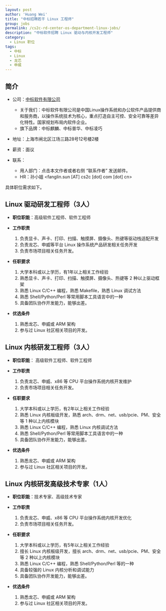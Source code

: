 ```yaml
---
layout: post
author: 'Huang Wei'
title: "中标招聘若干 Linux 工程师"
group: jobs
permalink: /cs2c-rd-center-os-department-linux-jobs/
description: "中标软件招聘 Linux 驱动与内核开发工程师"
category:
  - Linux 职位
tags:
  - 中标
  - Linux
  - 龙芯
  - 申威
---
```


## 简介

* 公司：[中标软件有限公司](http://www.cs2c.com.cn/)
  * 关于我们：中标软件有限公司是中国Linux操作系统和办公软件产品提供商和服务商，以操作系统技术为核心，重点打造自主可控、安全可靠等差异化特性。国家规划布局内软件企业。
  * 旗下品牌：中标麒麟、中标普华、中标凌巧
* 地址：上海市闸北区江场三路28号12号楼2楼
* 薪资：面议
* 联系：

  * 用人部门：点击本文作者或者右侧 “联系作者” 发送邮件。
  * HR：孙小姐 <fanglin.sun [AT] cs2c [dot] com [dot] cn>

具体职位需求如下。

## Linux 驱动研发工程师（3人）

* __职位职能__：高级软件工程师、软件工程师
* __工作职责__

  1. 负责显卡、声卡、打印、扫描、触摸屏、摄像头、热键等驱动栈适配开发
  2. 负责龙芯、申威等平台 Linux 操作系统产品研发相关任务开发
  3. 负责市场项目相关任务开发。

* __任职要求__

  1. 大学本科或以上学历，有1年以上相关工作经验
  2. 熟悉显卡、声卡、打印、扫描、触摸屏、摄像头、热键等 2 种以上驱动框架
  3. 熟悉 Linux C/C++ 编程，熟悉 Makefile，熟悉 Linux 调试方法
  4. 熟悉 Shell/Python/Perl 等常用脚本工具语言中的一种
  5. 具备团队协作开发能力，能够出差。

* __优选条件__

  1. 熟悉龙芯、申威或 ARM 架构
  2. 参与过 Linux 社区相关项目的开发。


## Linux 内核研发工程师（3人）

* __职位职能__： 高级软件工程师、软件工程师
* __工作职责__

  1. 负责龙芯、申威、x86 等 CPU 平台操作系统内核开发维护
  2. 负责市场项目相关任务开发。

* __任职要求__

  1. 大学本科或以上学历，有2年以上相关工作经验
  2. 熟悉 Linux 内核板级开发，熟悉 arch、drm、net、usb/pcie、PM、安全等 1 种以上内核模块
  3. 熟悉 Linux C/C++ 编程，熟悉 Linux 内核调试方法
  4. 熟悉 Shell/Python/Perl 等常用脚本工具语言中的一种
  5. 具备团队协作开发能力，能够出差。

* __优选条件__

  1. 熟悉龙芯、申威或 ARM 架构
  2. 参与过 Linux 社区相关项目的开发。

## Linux 内核研发高级技术专家（1人）

* __职位职能__：技术专家、高级技术专家
* __工作职责__

  1. 负责龙芯、申威、x86 等 CPU 平台操作系统内核开发优化
  2. 负责市场项目相关任务开发。

* __任职要求__

  1. 大学本科或以上学历，有5年以上相关工作经验
  2. 擅长 Linux 内核板级开发，擅长 arch、drm、net、usb/pcie、PM、安全等 2 种以上内核模块
  3. 熟悉 Linux C/C++ 编程，熟悉 Shell/Python/Perl 等的一种
  4. 具备较强的 Linux 内核分析和调试能力
  5. 具备团队协作开发能力，能够出差。

* __优选条件__

  1. 熟悉龙芯、申威或 ARM 架构
  2. 参与过 Linux 社区相关项目的开发。
